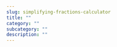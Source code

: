 ```yaml
---
slug: simplifying-fractions-calculator
title: ""
category: ""
subcategory: ""
description: ""
---
```


